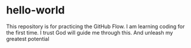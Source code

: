 # hello-world
This repository is for practicing the GitHub Flow.
I am learning coding for the first time. I trust God will guide me through this. And unleash my greatest potential
